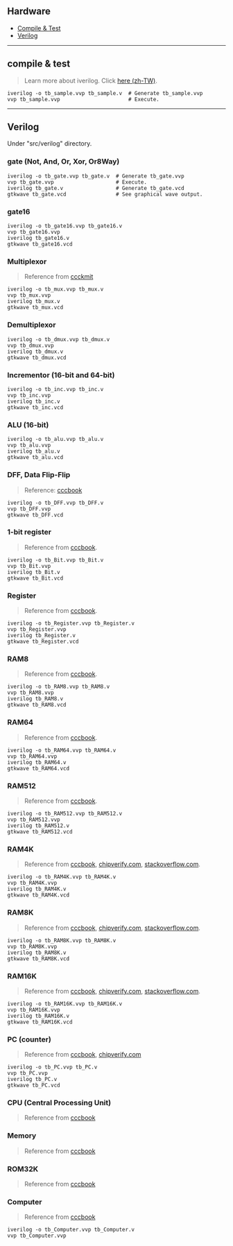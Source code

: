 ## Hardware

* [Compile & Test](#compile--test)
* [Verilog](#verilog)

***

## compile & test
> Learn more about iverilog. Click [here (zh-TW)](https://sites.google.com/site/verilog710/xiang-guan-gong-ju/icarus-verilog).

```
iverilog -o tb_sample.vvp tb_sample.v  # Generate tb_sample.vvp
vvp tb_sample.vvp                      # Execute.
```


***
## Verilog

Under "src/verilog" directory.

### gate (Not, And, Or, Xor, Or8Way)

```
iverilog -o tb_gate.vvp tb_gate.v  # Generate tb_gate.vvp
vvp tb_gate.vvp                    # Execute.
iverilog tb_gate.v                 # Generate tb_gate.vcd
gtkwave tb_gate.vcd                # See graphical wave output.
```


### gate16

```
iverilog -o tb_gate16.vvp tb_gate16.v
vvp tb_gate16.vvp
iverilog tb_gate16.v
gtkwave tb_gate16.vcd
```


### Multiplexor
> Reference from [ccckmit](https://github.com/ccckmit/nand2tetris_verilog/blob/master/mux_test.v)

```
iverilog -o tb_mux.vvp tb_mux.v
vvp tb_mux.vvp
iverilog tb_mux.v
gtkwave tb_mux.vcd
```


### Demultiplexor
```
iverilog -o tb_dmux.vvp tb_dmux.v
vvp tb_dmux.vvp
iverilog tb_dmux.v
gtkwave tb_dmux.vcd
```


### Incrementor (16-bit and 64-bit)

```
iverilog -o tb_inc.vvp tb_inc.v
vvp tb_inc.vvp
iverilog tb_inc.v
gtkwave tb_inc.vcd
```


### ALU (16-bit)

```
iverilog -o tb_alu.vvp tb_alu.v
vvp tb_alu.vvp
iverilog tb_alu.v
gtkwave tb_alu.vcd
```


### DFF, Data Flip-Flip
> Reference: [cccbook](https://github.com/cccbook/co/blob/1c86da267d19d5e2ec1b5e2dfcb6f53cac2cf74e/code/verilog/nand2tetris/memory.v#L12)

```
iverilog -o tb_DFF.vvp tb_DFF.v
vvp tb_DFF.vvp
gtkwave tb_DFF.vcd
```


### 1-bit register
> Reference from [cccbook](https://github.com/cccbook/co/blob/master/code/verilog/nand2tetris/memory.v).

```
iverilog -o tb_Bit.vvp tb_Bit.v
vvp tb_Bit.vvp
iverilog tb_Bit.v
gtkwave tb_Bit.vcd
```


### Register
> Reference from [cccbook](https://github.com/cccbook/co/blob/master/code/verilog/nand2tetris/memory.v).

```
iverilog -o tb_Register.vvp tb_Register.v
vvp tb_Register.vvp
iverilog tb_Register.v
gtkwave tb_Register.vcd
```


### RAM8
> Reference from [cccbook](https://github.com/cccbook/co/blob/master/code/verilog/nand2tetris/memory.v).

```
iverilog -o tb_RAM8.vvp tb_RAM8.v
vvp tb_RAM8.vvp
iverilog tb_RAM8.v
gtkwave tb_RAM8.vcd
```


### RAM64
> Reference from [cccbook](https://github.com/cccbook/co/blob/master/code/verilog/nand2tetris/memory.v).

```
iverilog -o tb_RAM64.vvp tb_RAM64.v
vvp tb_RAM64.vvp
iverilog tb_RAM64.v
gtkwave tb_RAM64.vcd
```


### RAM512
> Reference from [cccbook](https://github.com/cccbook/co/blob/master/code/verilog/nand2tetris/memory.v).

```
iverilog -o tb_RAM512.vvp tb_RAM512.v
vvp tb_RAM512.vvp
iverilog tb_RAM512.v
gtkwave tb_RAM512.vcd
```


### RAM4K
> Reference from [cccbook](https://github.com/cccbook/co/blob/master/code/verilog/nand2tetris/memory.v),
  [chipverify.com](https://www.chipverify.com/verilog/verilog-arrays-memories),
  [stackoverflow.com](https://stackoverflow.com/questions/21311597/verilog-notation).

```
iverilog -o tb_RAM4K.vvp tb_RAM4K.v
vvp tb_RAM4K.vvp
iverilog tb_RAM4K.v
gtkwave tb_RAM4K.vcd
```


### RAM8K
> Reference from [cccbook](https://github.com/cccbook/co/blob/master/code/verilog/nand2tetris/memory.v),
  [chipverify.com](https://www.chipverify.com/verilog/verilog-arrays-memories),
  [stackoverflow.com](https://stackoverflow.com/questions/21311597/verilog-notation).

```
iverilog -o tb_RAM8K.vvp tb_RAM8K.v
vvp tb_RAM8K.vvp
iverilog tb_RAM8K.v
gtkwave tb_RAM8K.vcd
```


### RAM16K
> Reference from [cccbook](https://github.com/cccbook/co/blob/master/code/verilog/nand2tetris/memory.v),
  [chipverify.com](https://www.chipverify.com/verilog/verilog-arrays-memories),
  [stackoverflow.com](https://stackoverflow.com/questions/21311597/verilog-notation).

```
iverilog -o tb_RAM16K.vvp tb_RAM16K.v
vvp tb_RAM16K.vvp
iverilog tb_RAM16K.v
gtkwave tb_RAM16K.vcd
```


### PC (counter)
> Reference from [cccbook](https://github.com/cccbook/co/blob/master/code/verilog/nand2tetris/memory.v),
  [chipverify.com](https://www.chipverify.com/verilog/verilog-if-else-if)

```
iverilog -o tb_PC.vvp tb_PC.v
vvp tb_PC.vvp
iverilog tb_PC.v
gtkwave tb_PC.vcd
```


### CPU (Central Processing Unit)
> Reference from [cccbook](https://github.com/cccbook/co/blob/1c86da267d19d5e2ec1b5e2dfcb6f53cac2cf74e/code/verilog/nand2tetris/computer.v#L18)


### Memory
> Reference from [cccbook](https://github.com/cccbook/co/blob/1c86da267d19d5e2ec1b5e2dfcb6f53cac2cf74e/code/verilog/nand2tetris/computer.v#L3)


### ROM32K
> Reference from [cccbook](https://github.com/cccbook/co/blob/1c86da267d19d5e2ec1b5e2dfcb6f53cac2cf74e/code/verilog/nand2tetris/memory.v#L95)


### Computer
> Reference from [cccbook](https://github.com/cccbook/co/tree/1c86da267d19d5e2ec1b5e2dfcb6f53cac2cf74e/code/verilog/nand2tetris)

```
iverilog -o tb_Computer.vvp tb_Computer.v
vvp tb_Computer.vvp
```

